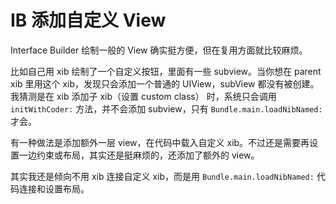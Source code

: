 # IB 添加自定义 View

Interface Builder 绘制一般的 View 确实挺方便，但在复用方面就比较麻烦。

比如自己用 xib 绘制了一个自定义按钮，里面有一些 subview。当你想在 parent xib 里用这个 xib，发现只会添加一个普通的 UIView，subView 都没有被创建。
我猜测是在 xib 添加子 xib（设置 custom class） 时，系统只会调用 `initWithCoder:` 方法，并不会添加 subview，只有 `Bundle.main.loadNibNamed:` 才会。

有一种做法是添加额外一层 view，在代码中载入自定义 xib。不过还是需要再设置一边约束或布局，其实还是挺麻烦的，还添加了额外的 view。

其实我还是倾向不用 xib 连接自定义 xib，而是用 `Bundle.main.loadNibNamed:` 代码连接和设置布局。